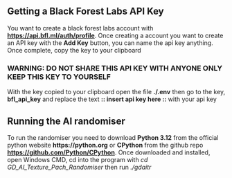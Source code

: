 Getting a Black Forest Labs API Key
-----------------------------------
You want to create a black forest labs account with __https://api.bfl.ml/auth/profile__. Once creating a account you want to create an API key with the __Add Key__ button, you can name the api key anything. Once complete, copy the key to your clipboard

### WARNING: DO NOT SHARE THIS API KEY WITH ANYONE ONLY KEEP THIS KEY TO YOURSELF

With the key copied to your clipboard open the file __./.env__ then go to the key, __bfl_api_key__ and replace the text __:: insert api key here ::__ with your api key


Running the AI randomiser
-----------------------------------
To run the randomiser you need to download __Python 3.12__ from the official python website __https://python.org__ or __CPython__ from the github repo __https://github.com/Python/CPython__. Once downloaded and installed, open Windows CMD, cd into the program with *cd GD_AI_Texture_Pach_Randomiser* then run *./gdaitr*